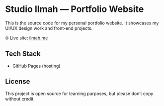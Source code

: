 # Studio Ilmah — Portfolio Website

This is the source code for my personal portfolio website.
It showcases my UI/UX design work and front-end projects.

🌐 Live site: [ilmah.me](https://ilmah.me)

## Tech Stack
- GitHub Pages (hosting)

## License
This project is open source for learning purposes, but please don’t copy without credit.
